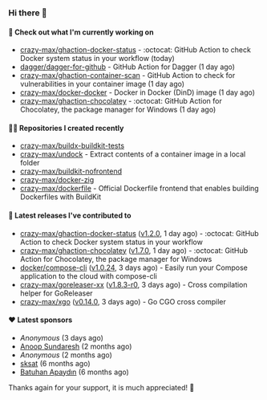 ### Hi there 👋

#### 👷 Check out what I'm currently working on

- [crazy-max/ghaction-docker-status](https://github.com/crazy-max/ghaction-docker-status) - :octocat: GitHub Action to check Docker system status in your workflow (today)
- [dagger/dagger-for-github](https://github.com/dagger/dagger-for-github) - GitHub Action for Dagger (1 day ago)
- [crazy-max/ghaction-container-scan](https://github.com/crazy-max/ghaction-container-scan) - GitHub Action to check for vulnerabilities in your container image (1 day ago)
- [crazy-max/docker-docker](https://github.com/crazy-max/docker-docker) - Docker in Docker (DinD) image (1 day ago)
- [crazy-max/ghaction-chocolatey](https://github.com/crazy-max/ghaction-chocolatey) - :octocat: GitHub Action for Chocolatey, the package manager for Windows (1 day ago)

#### 👨‍💻 Repositories I created recently

- [crazy-max/buildx-buildkit-tests](https://github.com/crazy-max/buildx-buildkit-tests)
- [crazy-max/undock](https://github.com/crazy-max/undock) - Extract contents of a container image in a local folder
- [crazy-max/buildkit-nofrontend](https://github.com/crazy-max/buildkit-nofrontend)
- [crazy-max/docker-zig](https://github.com/crazy-max/docker-zig)
- [crazy-max/dockerfile](https://github.com/crazy-max/dockerfile) - Official Dockerfile frontend that enables building Dockerfiles with BuildKit

#### 🚀 Latest releases I've contributed to

- [crazy-max/ghaction-docker-status](https://github.com/crazy-max/ghaction-docker-status) ([v1.2.0](https://github.com/crazy-max/ghaction-docker-status/releases/tag/v1.2.0), 1 day ago) - :octocat: GitHub Action to check Docker system status in your workflow
- [crazy-max/ghaction-chocolatey](https://github.com/crazy-max/ghaction-chocolatey) ([v1.7.0](https://github.com/crazy-max/ghaction-chocolatey/releases/tag/v1.7.0), 1 day ago) - :octocat: GitHub Action for Chocolatey, the package manager for Windows
- [docker/compose-cli](https://github.com/docker/compose-cli) ([v1.0.24](https://github.com/docker/compose-cli/releases/tag/v1.0.24), 3 days ago) - Easily run your Compose application to the cloud with compose-cli
- [crazy-max/goreleaser-xx](https://github.com/crazy-max/goreleaser-xx) ([v1.8.3-r0](https://github.com/crazy-max/goreleaser-xx/releases/tag/v1.8.3-r0), 3 days ago) - Cross compilation helper for GoReleaser
- [crazy-max/xgo](https://github.com/crazy-max/xgo) ([v0.14.0](https://github.com/crazy-max/xgo/releases/tag/v0.14.0), 3 days ago) - Go CGO cross compiler

#### ❤️ Latest sponsors
- _Anonymous_ (3 days ago)
- [Anoop Sundaresh](https://github.com/theryecatcher) (2 months ago)
- _Anonymous_ (2 months ago)
- [sksat](https://github.com/sksat) (6 months ago)
- [Batuhan Apaydın](https://github.com/developer-guy) (6 months ago)

Thanks again for your support, it is much appreciated! 🙏
